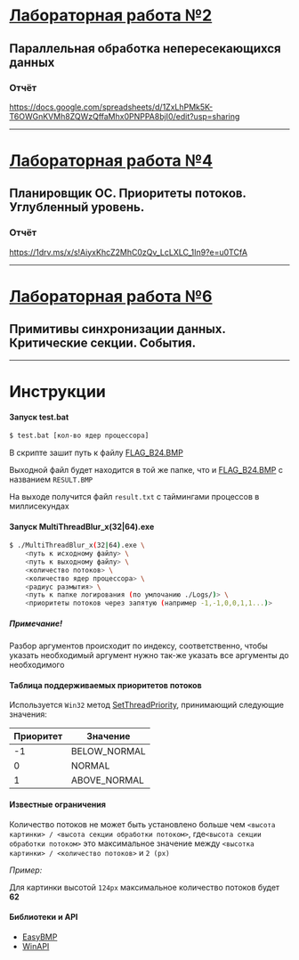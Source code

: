 # [Лабораторная работа №2](https://docs.google.com/document/d/1bKzU4040KnjLZpV7aoj7n_0Ehrx8TJiWsrk2RRjCo3s/edit)

## Параллельная обработка непересекающихся данных

### Отчёт

https://docs.google.com/spreadsheets/d/1ZxLhPMk5K-T6OWGnKVMh8ZQWzQffaMhx0PNPPA8bjI0/edit?usp=sharing

------

# [Лабораторная работа №4](https://docs.google.com/document/d/1kCOQdaPe1Ulq0fYE9KniMat1-Wv8IB47ZowNGwIzwMk/edit)

## Планировщик ОС. Приоритеты потоков. Углубленный уровень.

### Отчёт

https://1drv.ms/x/s!AiyxKhcZ2MhC0zQv_LcLXLC_1In9?e=u0TCfA

------

# [Лабораторная работа №6](https://docs.google.com/document/d/1vYGR3kaCmzW6saQIamrkiq_POzukts2Nn6H8iy0sDmA/edit)

## Примитивы синхронизации данных. Критические секции. События.

------

# Инструкции

#### Запуск test.bat

```bash
$ test.bat [кол-во ядер процессора]
```

В скрипте зашит путь к файлу [FLAG_B24.BMP](Binaries/Images/FLAG_B24.BMP)

Выходной файл будет находится в той же папке, что и [FLAG_B24.BMP](Binaries/Images/FLAG_B24.BMP) с названием `RESULT.BMP`

На выходе получится файл `result.txt` с таймингами процессов в миллисекундах

#### Запуск MultiThreadBlur_x(32|64).exe

```bash
$ ./MultiThreadBlur_x(32|64).exe \
	<путь к исходному файлу> \
    <путь к выходному файлу> \
    <количество потоков> \
    <количество ядер процессора> \
    <радиус размытия> \
    <путь к папке логирования (по умлочанию ./Logs/)> \
    <приоритеты потоков через запятую (например -1,-1,0,0,1,1...)>
```

##### Примечание!

Разбор аргументов происходит по индексу, соответственно, чтобы указать необходимый аргумент нужно так-же указать все аргументы до необходимого

#### Таблица поддерживаемых приоритетов потоков

Используется `Win32` метод [SetThreadPriority](https://docs.microsoft.com/en-us/windows/win32/api/processthreadsapi/nf-processthreadsapi-setthreadpriority), принимающий следующие значения:

| Приоритет | Значение     |
| --------- | ------------ |
| -1        | BELOW_NORMAL |
| 0         | NORMAL       |
| 1         | ABOVE_NORMAL |

#### Известные ограничения

Количество потоков не может быть установлено больше чем `<высота картинки> / <высота секции обработки потоком>`, где`<высота секции обработки потоком>` это максимальное значение между `<высотка картинки> / <количество потоков>` и `2 (px)`

*Пример:*

Для картинки высотой `124px` максимальное количество потоков будет **62**

#### Библиотеки и API

- [EasyBMP](http://easybmp.sourceforge.net/)
- [WinAPI](https://docs.microsoft.com/en-us/windows/win32/)
